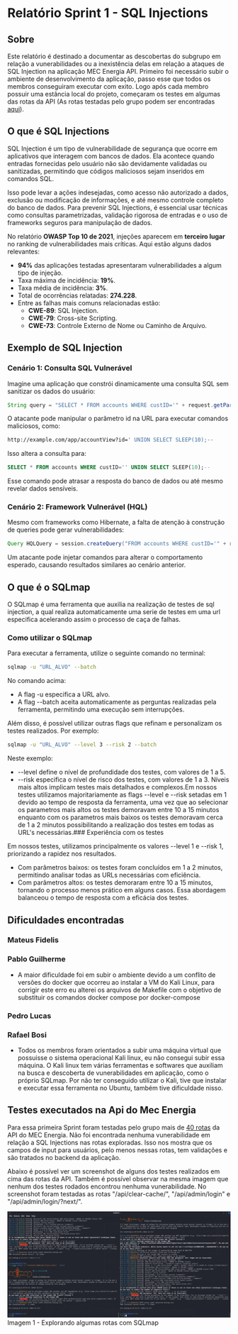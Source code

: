 # Relatório Sprint 1 - SQL Injections

## Sobre 
Este relatório é destinado a documentar as descobertas do subgrupo em relação a vunerabilidades ou a inexistência delas em relação a ataques de SQL Injection na aplicação MEC Energia API. Primeiro foi necessário subir o ambiente de desenvolvimento da aplicação, passo esse que todos os membros conseguiram executar com exito. Logo após cada membro possuir uma estância local do projeto, começaram os testes em algumas das rotas da API (As rotas testadas pelo grupo podem ser encontradas [aqui](../../url_mec_energia.txt)).

## O que é SQL Injections

SQL Injection é um tipo de vulnerabilidade de segurança que ocorre em aplicativos que interagem com bancos de dados. Ela acontece quando entradas fornecidas pelo usuário não são devidamente validadas ou sanitizadas, permitindo que códigos maliciosos sejam inseridos em comandos SQL.

Isso pode levar a ações indesejadas, como acesso não autorizado a dados, exclusão ou modificação de informações, e até mesmo controle completo do banco de dados. Para prevenir SQL Injections, é essencial usar técnicas como consultas parametrizadas, validação rigorosa de entradas e o uso de frameworks seguros para manipulação de dados.

No relatório **OWASP Top 10 de 2021**, injeções aparecem em **terceiro lugar** no ranking de vulnerabilidades mais críticas. Aqui estão alguns dados relevantes:

- **94%** das aplicações testadas apresentaram vulnerabilidades a algum tipo de injeção.
- Taxa máxima de incidência: **19%**.
- Taxa média de incidência: **3%**.
- Total de ocorrências relatadas: **274.228**.
- Entre as falhas mais comuns relacionadas estão:
  - **CWE-89**: SQL Injection.
  - **CWE-79**: Cross-site Scripting.
  - **CWE-73**: Controle Externo de Nome ou Caminho de Arquivo.

## Exemplo de SQL Injection

### Cenário 1: Consulta SQL Vulnerável

Imagine uma aplicação que constrói dinamicamente uma consulta SQL sem sanitizar os dados do usuário:

```java
String query = "SELECT * FROM accounts WHERE custID='" + request.getParameter("id") + "'";
```
O atacante pode manipular o parâmetro id na URL para executar comandos maliciosos, como:

```bash
http://example.com/app/accountView?id=' UNION SELECT SLEEP(10);--
```

Isso altera a consulta para:

```SQL
SELECT * FROM accounts WHERE custID='' UNION SELECT SLEEP(10);--
```

Esse comando pode atrasar a resposta do banco de dados ou até mesmo revelar dados sensíveis.

### Cenário 2: Framework Vulnerável (HQL)

Mesmo com frameworks como Hibernate, a falta de atenção à construção de queries pode gerar vulnerabilidades:

```java
Query HQLQuery = session.createQuery("FROM accounts WHERE custID='" + request.getParameter("id") + "'");
```

Um atacante pode injetar comandos para alterar o comportamento esperado, causando resultados similares ao cenário anterior.


## O que é o SQLmap

O SQLmap é uma ferramenta que auxilia na realização de testes de sql injection, a qual realiza automaticamente uma serie de testes em uma url especifica acelerando assim o processo de caça de falhas.

### Como utilizar o SQLmap

Para executar a ferramenta, utilize o seguinte comando no terminal:

```bash
sqlmap -u "URL_ALVO" --batch
```
No comando acima:

- A flag -u especifica a URL alvo.
- A flag --batch aceita automaticamente as perguntas realizadas pela 
ferramenta, permitindo uma execução sem interrupções.

Além disso, é possível utilizar outras flags que refinam e personalizam os testes realizados. Por exemplo:


```bash
sqlmap -u "URL_ALVO" --level 3 --risk 2 --batch
```
Neste exemplo:
- --level define o nível de profundidade dos testes, com valores de 1 a 5.
- --risk especifica o nível de risco dos testes, com valores de 1 a 3. Níveis mais altos implicam testes mais detalhados e complexos.Em nossos testes utilizamos majoritariamente as flags --level e --risk setadas em 1 devido ao tempo de resposta da ferramenta, uma vez que ao selecionar os parametros mais altos os testes demoravam entre 10 a 15 minutos enquanto com os parametros mais baixos os testes demoravam cerca de 1 a 2 minutos possibilitando a realização dos testes em todas as URL's necessárias.### Experiência com os testes

Em nossos testes, utilizamos principalmente os valores --level 1 e --risk 1, priorizando a rapidez nos resultados.

- Com parâmetros baixos: os testes foram concluídos em 1 a 2 minutos, permitindo analisar todas as URLs necessárias com eficiência.
- Com parâmetros altos: os testes demoraram entre 10 a 15 minutos, tornando o processo menos prático em alguns casos.
Essa abordagem balanceou o tempo de resposta com a eficácia dos testes.

## Dificuldades encontradas

### Mateus Fidelis

### Pablo Guilherme

- A maior dificuldade foi em subir o ambiente devido a um conflito de versões do docker que ocorreu ao instalar a VM do Kali Linux, para corrigir este erro eu alterei os arquivos de Makefile com o objetivo de substituir os comandos docker compose por docker-compose

### Pedro Lucas

### Rafael Bosi

- Todos os membros foram orientados a subir uma máquina virtual que possuisse o sistema operacional Kali linux, eu não consegui subir essa máquina. O Kali linux tem várias ferramentas e softwares que auxiliam na busca e descoberta de vunerabilidades em aplicação, como o próprio SQLmap. Por não ter conseguido utilizar o Kali, tive que instalar e executar essa ferramenta no Ubuntu, também tive dificuldade nisso. 


## Testes executados na Api do Mec Energia

Para essa primeira Sprint foram testadas pelo grupo mais de [40 rotas](../../url_mec_energia.txt) da API do MEC Energia. Não foi encontrada nenhuma vunerabilidade em relação a SQL Injections nas rotas exploradas. Isso nos mostra que os campos de input para usuários, pelo menos nessas rotas, tem validações e são tratados no backend da aplicação.

Abaixo é possível ver um screenshot de alguns dos testes realizados em cima das rotas da API. Também é possível observar na mesma imagem que nenhum dos testes rodados encontrou nenhuma vunerabilidade. No screenshot foram testadas as rotas "/api/clear-cache/", "/api/admin/login" e "/api/admin/login/?next/".

![Screenshot](../imagens/sql_grupo3.png)
Imagem 1 - Explorando algumas rotas com SQLmap



